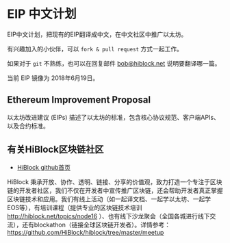 # EIP 中文计划

EIP中文计划，把现有的EIP翻译成中文，在中文社区中推广以太坊。

有兴趣加入的小伙伴，可以 `fork & pull request` 方式一起工作。

如果对于 `git` 不熟练，也可以在回复邮件 bob@hiblock.net 说明要翻译哪一篇。

当前 EIP 镜像为 2018年6月19日。

## Ethereum Improvement Proposal

以太坊改进建议 (EIPs) 描述了以太坊的标准，包含核心协议规范、客户端APIs、以及合约标准。

## 有关HiBlock区块链社区

- [HiBlock github首页](https://github.com/HiBlock) 

HiBlock 秉承开放、协作、透明、链接、分享的价值观，致力打造一个专注于区块链的开发者社区，我们不仅在开发者中宣传推广区块链，还会帮助开发者真正掌握区块链技术和应用。我们有线上活动（如一起译文档、一起学以太坊、一起学EOS等），有培训课程（提供专业的区块链技术培训 http://hiblock.net/topics/node16 ）、也有线下沙龙聚会（全国各城进行线下交流），还有blockathon（链接全球区块链开发者）。详情参考：https://github.com/HiBlock/hiblock/tree/master/meetup 
